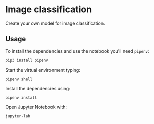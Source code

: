 # Image classification

Create your own model for image classification.

## Usage

To install the dependencies and use the notebook you'll need `pipenv`:
```shell
pip3 install pipenv
```

Start the virtual environment typing:
```shell
pipenv shell
```
Install the dependencies using:
```shell
pipenv install
```
Open Jupyter Notebook with:
```shell
jupyter-lab
```